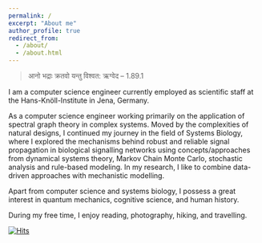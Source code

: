 ```yaml
---
permalink: /
excerpt: "About me"
author_profile: true
redirect_from: 
  - /about/
  - /about.html
---
```


> आनो भद्राः क्रतवो यन्तु विश्वत: ऋग्वेद – 1.89.1 

I am a computer science engineer currently employed as scientific staff at the Hans-Knöll-Institute in Jena, Germany.

 As a computer science engineer working primarily on the application of spectral graph theory in complex systems. Moved by the complexities of natural designs, I continued my journey in the field of Systems Biology, where I explored the mechanisms behind robust and reliable signal propagation in biological signalling networks using concepts/approaches from dynamical systems theory, Markov Chain Monte Carlo, stochastic analysis and rule-based modeling. In my research, I like to combine data-driven approaches with mechanistic modelling.

Apart from computer science and systems biology, I possess a great interest in quantum mechanics, cognitive science, and human history.

During my free time, I enjoy reading, photography, hiking, and travelling. 


[![Hits](https://hits.seeyoufarm.com/api/count/incr/badge.svg?url=https%3A%2F%2Fdebdaspaul.github.io&count_bg=%2379C83D&title_bg=%23555555&icon=&icon_color=%23E7E7E7&title=hits&edge_flat=false)](https://hits.seeyoufarm.com)

